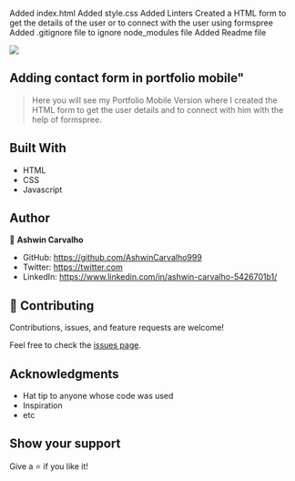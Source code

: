 Added index.html
Added style.css
Added Linters
Created a HTML form to get the details of the user or to connect with the user using formspree
Added .gitignore file to ignore node_modules file
Added Readme file

![](https://img.shields.io/badge/Microverse-blueviolet)

## Adding contact form in portfolio mobile"

> Here you will see my Portfolio Mobile Version where I created the HTML form to get the user details and to connect with him with the help of formspree.

## Built With

- HTML
- CSS
- Javascript

## Author

👤 **Ashwin Carvalho**

- GitHub: https://github.com/AshwinCarvalho999
- Twitter: https://twitter.com
- LinkedIn: https://www.linkedin.com/in/ashwin-carvalho-5426701b1/

## 🤝 Contributing

Contributions, issues, and feature requests are welcome!

Feel free to check the [issues page](../../issues/).

## Acknowledgments

- Hat tip to anyone whose code was used
- Inspiration
- etc

## Show your support

Give a ⭐️ if you like it!
